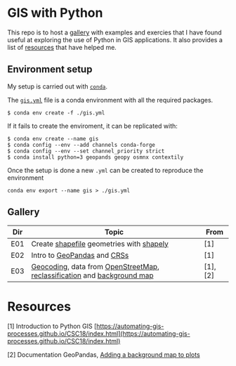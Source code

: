 # GIS with Python
This repo is to host a [gallery](#Gallery) with examples and exercies that I have found useful at exploring the use of Python in GIS applications.
It also provides a list of [resources](#Resources) that have helped me.

## Environment setup
My setup is carried out with [`conda`](https://docs.conda.io/en/latest/).

The [`gis.yml`](gis.yml) file is a conda environment with all the required packages.
```
$ conda env create -f ./gis.yml
```

If it fails to create the enviroment, it can be replicated with:
```
$ conda env create --name gis
$ conda config --env --add channels conda-forge
$ conda config --env --set channel_priority strict
$ conda install python=3 geopands geopy osmnx contextily
```

Once the setup is done a new `.yml` can be created to reproduce the environment
```
conda env export --name gis > ./gis.yml
```

## Gallery
| Dir | Topic  | From  |
|---|---|---|
| E01 | Create [shapefile](https://en.wikipedia.org/wiki/Shapefile) geometries with [shapely](https://pypi.org/project/Shapely/) | [1]|
| E02  | Intro to [GeoPandas](https://geopandas.org/en/stable/) and [CRSs](https://en.wikipedia.org/wiki/Spatial_reference_system)   | [1]  |
| E03  | [Geocoding](https://en.wikipedia.org/wiki/Address_geocoding), data from [OpenStreetMap](https://www.openstreetmap.org), [reclassification](http://wiki.gis.com/wiki/index.php/Attribute_reclassification) and [background map](https://geopandas.org/en/stable/gallery/plotting_basemap_background.html)  | [1], [2]  |



# Resources  
[1] Introduction to Python GIS [https://automating-gis-processes.github.io/CSC18/index.html](https://automating-gis-processes.github.io/CSC18/index.html)

[2] Documentation GeoPandas, [Adding a background map to plots](https://geopandas.org/en/stable/gallery/plotting_basemap_background.html)
